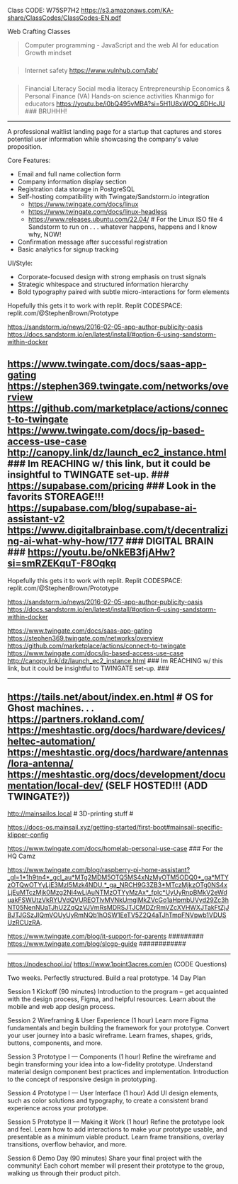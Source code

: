 Class CODE: W75SP7H2
https://s3.amazonaws.com/KA-share/ClassCodes/ClassCodes-EN.pdf

Web Crafting Classes
> Computer programming - JavaScript and the web
> AI for education
> Growth mindset
#####
> Internet safety 
  > https://www.vulnhub.com/lab/
#####
> Financial Literacy
> Social media literacy
> Entrepreneurship
> Economics & Personal Finance (VA)
> Hands-on science activities
> Khanmigo for educators
https://youtu.be/i0bQ495vMBA?si=5H1U8xWOQ_6DHcJU ### BRUHHH!
----------------------------------------------------------------------

A professional waitlist landing page for a startup that captures and stores potential user information while showcasing the company's value proposition.

Core Features:
- Email and full name collection form
- Company information display section
- Registration data storage in PostgreSQL
- Self-hosting compatibility with Twingate/Sandstorm.io integration
  -  https://www.twingate.com/docs/linux
  -  https://www.twingate.com/docs/linux-headless
  -  https://www.releases.ubuntu.com/22.04/ # For the Linux ISO file 4 Sandstorm to run on . . . whatever happens, happens and I know why, NOW!
- Confirmation message after successful registration
- Basic analytics for signup tracking

UI/Style:
- Corporate-focused design with strong emphasis on trust signals
- Strategic whitespace and structured information hierarchy
- Bold typography paired with subtle micro-interactions for form elements


Hopefully this gets it to work with replit.
Replit CODESPACE: replit.com/@StephenBrown/Prototype

https://sandstorm.io/news/2016-02-05-app-author-publicity-oasis
https://docs.sandstorm.io/en/latest/install/#option-6-using-sandstorm-within-docker 

https://www.twingate.com/docs/saas-app-gating
https://stephen369.twingate.com/networks/overview
https://github.com/marketplace/actions/connect-to-twingate
https://www.twingate.com/docs/ip-based-access-use-case
http://canopy.link/dz/launch_ec2_instance.html ### Im REACHING w/ this link, but it could be insightful to TWINGATE set-up. ###
https://supabase.com/pricing ### Look in the favorits STOREAGE!!!
https://supabase.com/blog/supabase-ai-assistant-v2
https://www.digitalbrainbase.com/t/decentralizing-ai-what-why-how/177 ### DIGITAL BRAIN ### https://youtu.be/oNkEB3fjAHw?si=smRZEKquT-F8Oqkq 
--------------------------------------------------------------------------------------------------------------------------------------------------------------------------------------------------------------------------------

Hopefully this gets it to work with replit.
Replit CODESPACE: replit.com/@StephenBrown/Prototype

https://sandstorm.io/news/2016-02-05-app-author-publicity-oasis
https://docs.sandstorm.io/en/latest/install/#option-6-using-sandstorm-within-docker 

https://www.twingate.com/docs/saas-app-gating
https://stephen369.twingate.com/networks/overview
https://github.com/marketplace/actions/connect-to-twingate
https://www.twingate.com/docs/ip-based-access-use-case
http://canopy.link/dz/launch_ec2_instance.html ### Im REACHING w/ this link, but it could be insightful to TWINGATE set-up. ###

--------------------------------------------------------------------------------------------------------------------------------------------------------------------------------------------------------------------------------
https://tails.net/about/index.en.html # OS for Ghost machines. . .
https://partners.rokland.com/ 
https://meshtastic.org/docs/hardware/devices/heltec-automation/
https://meshtastic.org/docs/hardware/antennas/lora-antenna/
https://meshtastic.org/docs/development/documentation/local-dev/ (SELF HOSTED!!! (ADD TWINGATE?))
--------------------------------------------------------------------------------------------------------------------------------------------------------------------------------------------------------------------------------

http://mainsailos.local                 # 3D-printing stuff #

https://docs-os.mainsail.xyz/getting-started/first-boot#mainsail-specific-klipper-config

https://www.twingate.com/docs/homelab-personal-use-case ### For the HQ Camz

https://www.twingate.com/blog/raspberry-pi-home-assistant?_gl=1*1h9tn4*_gcl_au*MTg2MDM5OTQ5MS4xNzMyOTM5ODQ0*_ga*MTYzOTQwOTYyLjE3MzI5Mzk4NDU.*_ga_NRCH9G3ZB3*MTczMjkzOTg0NS4xLjEuMTczMjk0Mzg2Ni4wLjAuNTMzOTYyMzAx*_fplc*UyUyRnpBMkV2eWduakFSWUtzVkRYUVdQVUREOTlvMVNkUmglMkZVcGo1aHpmbUVyd29Zc3hNT05NenNUaTJhU2ZqQzVJVmRsMDRSJTJCMDZrRmVZcXVHWXJTakFtZjJBJTJGSzJIQmVOUyUyRmNQb1hOSW1EeTV5Z2Q4aTJhTmpFNVpwb1VDUSUzRCUzRA.

https://www.twingate.com/blog/it-support-for-parents ######### https://www.twingate.com/blog/slcgp-guide ############

--------------------------------------------------------------------------------------------------------------------------------------------------------------------------------------------------------------------------------
https://nodeschool.io/
https://www.1point3acres.com/en (CODE Questions)

Two weeks. Perfectly structured.
Build a real prototype.
14 Day Plan

Session 1
Kickoff (90 minutes)
Introduction to the program – get acquainted with the design process, Figma, and helpful resources. Learn about the mobile and web app design process.

Session 2
Wireframing & User Experience (1 hour)
Learn more Figma fundamentals and begin building the framework for your prototype. Convert your user journey into a basic wireframe. Learn frames, shapes, grids, buttons, components, and more.

Session 3
Prototype I — Components (1 hour)
Refine the wireframe and begin transforming your idea into a low-fidelity prototype. Understand material design component best practices and implementation. Introduction to the concept of responsive design in prototyping.

Session 4
Prototype I — User Interface (1 hour)
Add UI design elements, such as color solutions and typography, to create a consistent brand experience across your prototype.

Session 5
Prototype II — Making it Work (1 hour)
Refine the prototype look and feel. Learn how to add interactions to make your prototype usable, and presentable as a minimum viable product. Learn frame transitions, overlay transitions, overflow behavior, and more.

Session 6
Demo Day (90 minutes)
Share your final project with the community! Each cohort member will present their prototype to the group, walking us through their product pitch.
